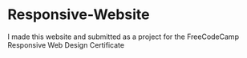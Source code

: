 # Responsive-Website
I made this website and submitted  as a project for the FreeCodeCamp Responsive Web Design Certificate 
